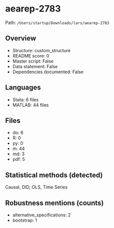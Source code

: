 # aearep-2783

Path: `/Users/startup/Downloads/lars/aearep-2783`

## Overview
- Structure: custom_structure
- README score: 0
- Master script: False
- Data statement: False
- Dependencies documented: False

## Languages
- Stata: 6 files
- MATLAB: 44 files

## Files
- do: 6
- R: 0
- py: 0
- m: 44
- md: 3
- pdf: 5

## Statistical methods (detected)
Causal, DID, OLS, Time Series

## Robustness mentions (counts)
- alternative_specifications: 2
- bootstrap: 1